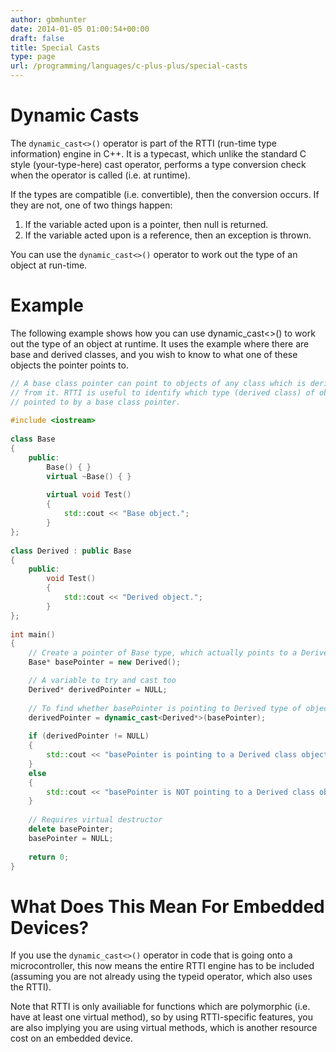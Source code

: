 ```yaml
---
author: gbmhunter
date: 2014-01-05 01:00:54+00:00
draft: false
title: Special Casts
type: page
url: /programming/languages/c-plus-plus/special-casts
---
```


# Dynamic Casts

The `dynamic_cast<>()` operator is part of the RTTI (run-time type information) engine in C++. It is a typecast, which unlike the standard C style (your-type-here) cast operator, performs a type conversion check when the operator is called (i.e. at runtime).

If the types are compatible (i.e. convertible), then the conversion occurs. If they are not, one of two things happen:

1. If the variable acted upon is a pointer, then null is returned.
2. If the variable acted upon is a reference, then an exception is thrown.

You can use the `dynamic_cast<>()` operator to work out the type of an object at run-time.

# Example

The following example shows how you can use dynamic_cast<>() to work out the type of an object at runtime. It uses the example where there are base and derived classes, and you wish to know to what one of these objects the pointer points to.

```c++
// A base class pointer can point to objects of any class which is derived 
// from it. RTTI is useful to identify which type (derived class) of object is 
// pointed to by a base class pointer.
    
#include <iostream>
    
class Base
{
    public:
        Base() { } 
        virtual ~Base() { } 
        
        virtual void Test() 
        {
            std::cout << "Base object.";
        }
};
    
class Derived : public Base
{
    public:
        void Test() 
        {
            std::cout << "Derived object.";
        }
};
    
int main()
{
    // Create a pointer of Base type, which actually points to a Derived object
    Base* basePointer = new Derived();

    // A variable to try and cast too
    Derived* derivedPointer = NULL;
    
    // To find whether basePointer is pointing to Derived type of object
    derivedPointer = dynamic_cast<Derived*>(basePointer);
    
    if (derivedPointer != NULL)
    {
        std::cout << "basePointer is pointing to a Derived class object";
    }
    else
    {
        std::cout << "basePointer is NOT pointing to a Derived class object";
    }
    
    // Requires virtual destructor 
    delete basePointer;
    basePointer = NULL;
    
    return 0;
}
```

# What Does This Mean For Embedded Devices?

If you use the `dynamic_cast<>()` operator in code that is going onto a microcontroller, this now means the entire RTTI engine has to be included (assuming you are not already using the typeid operator, which also uses the RTTI).

Note that RTTI is only availiable for functions which are polymorphic (i.e. have at least one virtual method), so by using RTTI-specific features, you are also implying you are using virtual methods, which is another resource cost on an embedded device.

